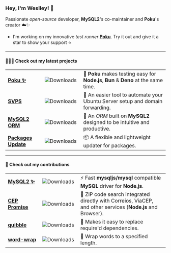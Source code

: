 ### Hey, I'm Weslley! 👋

Passionate _open-source_ developer, **MySQL2**'s co-maintainer and **Poku**'s creator ☁️✨

- I'm working on my innovative _test runner_ [**Poku**](https://github.com/wellwelwel/poku). Try it out and give it a star to show your support ⭐️

---

#### 👨🏻‍💻 Check out my latest projects

<table>
  <tbody>
    <tr>
      <td width="150"><a href="https://github.com/wellwelwel/poku"><b>Poku ✨</b></a></td>
      <td width="150"><img src="https://img.shields.io/npm/dt/poku.svg?style=flat-square&logo=npm&logoColor=white&color=1e90ff" alt="Downloads"></td>
      <td>🐷 <b>Poku</b> makes testing easy for <b>Node.js</b>, <b>Bun</b> & <b>Deno</b> at the same time.</td>
    </tr>
    <tr>
      <td width="150"><a href="https://github.com/wellwelwel/svps"><b>SVPS</b></a></td>
      <td width="150"><img src="https://img.shields.io/npm/dt/svps.svg?style=flat-square&logo=npm&logoColor=white&color=1e90ff" alt="Downloads"></td>
      <td width="600">🚀 An easier tool to automate your Ubuntu Server setup and domain forwarding.</td>
    </tr>
    <tr>
      <td width="150"><a href="https://github.com/wellwelwel/mysql2-orm"><b>MySQL2 ORM</b></a></td>
      <td width="150"><img src="https://img.shields.io/npm/dt/mysql2-orm.svg?style=flat-square&logo=npm&logoColor=white&color=1e90ff" alt="Downloads"></td>
      <td width="600">🎲 An <i>ORM</i> built on <b>MySQL2</b> designed to be intuitive and productive.</td>
    </tr>
    <tr>
      <td width="150"><a href="https://github.com/wellwelwel/packages-update"><b>Packages Update</b></a></td>
      <td width="150"><img src="https://img.shields.io/npm/dt/packages-update.svg?style=flat-square&logo=npm&logoColor=white&color=1e90ff" alt="Downloads"></td>
      <td width="500">📦 A flexible and lightweight updater for packages.</td>
    </tr>
  </tbody>
</table>

---

#### 🤝 Check out my contributions

<table>

  <tbody>
    <tr>
      <td width="150"><a href="https://github.com/sidorares/node-mysql2/pulls?q=is:pr+author:wellwelwel+"><b>MySQL2 ✨</b></a></td>
      <td width="150"><img src="https://img.shields.io/npm/dt/mysql2.svg?style=flat-square&logo=npm&logoColor=white&color=6c5ce7" alt="Downloads"></td>
      <td width="600">⚡ Fast <b>mysqljs/mysql</b> compatible <b>MySQL</b> driver for <b>Node.js</b>.</td>
    </tr>
    <tr>
      <td width="150"><a href="https://github.com/BrasilAPI/cep-promise/pulls?q=is:pr+author:wellwelwel+"><b>CEP Promise</b></a></td>
      <td width="150"><img src="https://img.shields.io/npm/dt/cep-promise.svg?style=flat-square&logo=npm&logoColor=white&color=6c5ce7" alt="Downloads"></td>
      <td width="600">📨 ZIP code search integrated directly with Correios, ViaCEP, and other services (<b>Node.js</b> and Browser).</td>
    </tr>
    <tr>
      <td width="150"><a href="https://github.com/testdouble/quibble/pulls?q=is:pr+author:wellwelwel+"><b>quibble</b></a></td>
      <td width="150"><img src="https://img.shields.io/npm/dt/quibble.svg?style=flat-square&logo=npm&logoColor=white&color=6c5ce7" alt="Downloads"></td>
      <td width="600">🔁 Makes it easy to replace require'd dependencies.</td>
    </tr>
    <tr>
      <td width="150"><a href="https://github.com/aashutoshrathi/word-wrap/pulls?q=is:pr+author:wellwelwel+"><b>word-wrap</b></a></td>
      <td width="150"><img src="https://img.shields.io/npm/dt/@aashutoshrathi/word-wrap.svg?style=flat-square&logo=npm&logoColor=white&color=6c5ce7" alt="Downloads"></td>
      <td width="600">📖 Wrap words to a specified length.</td>
    </tr>
  </tbody>
</table>
